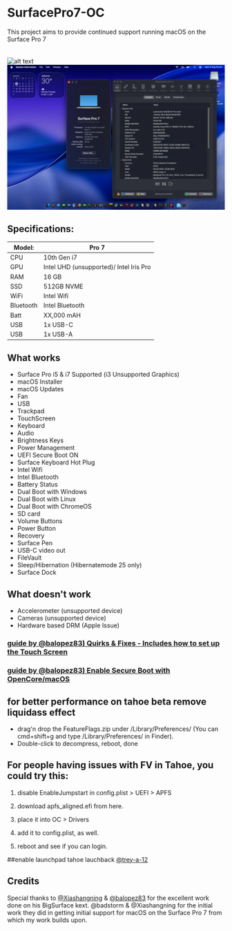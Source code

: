 # SurfacePro7-OC
This project aims to provide continued support running macOS on the Surface Pro 7
<br>
<br>
<br>
![alt text](https://github.com/cupecups/SurfacePro7-OC/blob/a9667297b9876673145e5660ea4125db86932cd3/ss/sequoia.PNG)
![alt text](https://github.com/cupecups/SurfacePro7-OC/blob/a9667297b9876673145e5660ea4125db86932cd3/ss/tahoe.PNG)

## Specifications:

| Model: | Pro 7 |
|---|----------|
|CPU| 10th Gen i7 |
|GPU| Intel UHD (unsupported)/ Intel Iris Pro |
|RAM| 16 GB |
|SSD| 512GB NVME |
|WiFi| Intel Wifi |
|Bluetooth| Intel Bluetooth |
|Batt| XX,000 mAH |
|USB| 1x USB-C |
|USB| 1x USB-A |


## What works 
- Surface Pro i5 & i7 Supported (i3 Unsupported Graphics)
- macOS Installer
- macOS Updates
- Fan
- USB
- Trackpad
- TouchScreen
- Keyboard
- Audio
- Brightness Keys
- Power Management
- UEFI Secure Boot ON
- Surface Keyboard Hot Plug
- Intel Wifi
- Intel Bluetooth
- Battery Status
- Dual Boot with Windows
- Dual Boot with Linux
- Dual Boot with ChromeOS
- SD card
- Volume Buttons
- Power Button
- Recovery
- Surface Pen
- USB-C video out
- FileVault
- Sleep/Hibernation (Hibernatemode 25 only)
- Surface Dock

## What doesn't work
- Accelerometer (unsupported device)
- Cameras (unsupported device)
- Hardware based DRM (Apple Issue)

### [guide by @balopez83) Quirks & Fixes - Includes how to set up the Touch Screen](https://github.com/balopez83/Surface-Pro-7-Hackintosh/blob/main/3-quirks%26fixes.md)

### [guide by @balopez83) Enable Secure Boot with OpenCore/macOS](https://github.com/balopez83/Surface-Pro-7-Hackintosh/blob/main/7-SecureBootOn.md)

## for better performance on tahoe beta remove liquidass effect
- drag'n drop the FeatureFlags.zip under /Library/Preferences/ (You can cmd+shift+g and type /Library/Preferences/ in Finder).
- Double-click to decompress, reboot, done

## For people having issues with FV in Tahoe, you could try this:

1. disable EnableJumpstart in config.plist > UEFI > APFS

2. download apfs_aligned.efi from here.

3. place it into OC > Drivers

4. add it to config.plist, as well.

5. reboot and see if you can login.

##enable launchpad tahoe
lauchback [@trey-a-12](https://github.com/trey-a-12/LaunchBack)

## Credits
Special thanks to [@Xiashangning](https://github.com/Xiashangning) & [@balopez83](https://github.com/balopez83) for the excellent work done on his BigSurface kext. @badstorm & @Xiashangning for the initial work they did in getting initial support for macOS on the Surface Pro 7 from which my work builds upon. 

